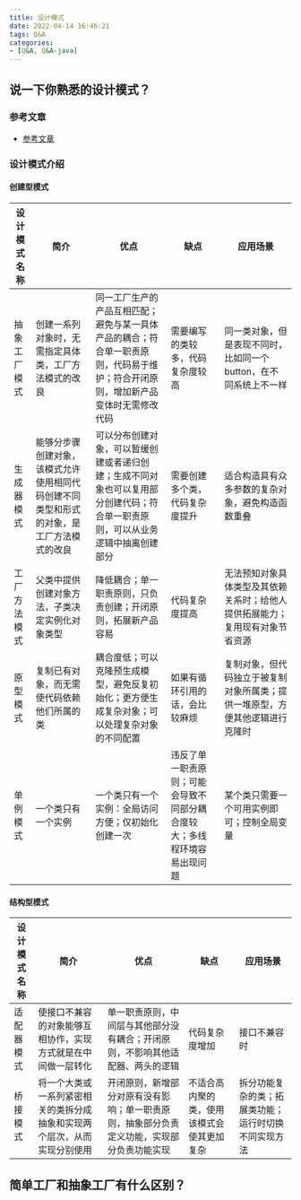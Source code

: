 ```yaml
---
title: 设计模式
date: 2022-04-14 16:46:21
tags: Q&A
categories:
- [Q&A, Q&A-java]
---
```


## 说一下你熟悉的设计模式？
### 参考文章
* [参考文章](https://refactoringguru.cn/design-patterns/java)

### 设计模式介绍
#### 创建型模式
|设计模式名称|简介|优点|缺点|应用场景|
|----|----|---|----|----|
|抽象工厂模式|创建一系列对象时，无需指定具体类，工厂方法模式的改良|同一工厂生产的产品互相匹配；避免与某一具体产品的耦合；符合单一职责原则，代码易于维护；符合开闭原则，增加新产品变体时无需修改代码|需要编写的类较多，代码复杂度较高|同一类对象，但是表现不同时，比如同一个button，在不同系统上不一样|
|生成器模式|能够分步骤创建对象，该模式允许使用相同代码创建不同类型和形式的对象，是工厂方法模式的改良|可以分布创建对象，可以暂缓创建或者递归创建；生成不同对象也可以复用部分创建代码；符合单一职责原则，可以从业务逻辑中抽离创建部分|需要创建多个类，代码复杂度提升|适合构造具有众多参数的复杂对象，避免构造函数重叠|
|工厂方法模式|父类中提供创建对象方法，子类决定实例化对象类型|降低耦合；单一职责原则，只负责创建；开闭原则，拓展新产品容易|代码复杂度提高|无法预知对象具体类型及其依赖关系时；给他人提供拓展能力；复用现有对象节省资源|
|原型模式|复制已有对象，而无需使代码依赖他们所属的类|耦合度低；可以克隆预生成模型，避免反复初始化；更方便生成复杂对象；可以处理复杂对象的不同配置|如果有循环引用的话，会比较麻烦|复制对象，但代码独立于被复制对象所属类；提供一堆原型，方便其他逻辑进行克隆时|
|单例模式|一个类只有一个实例|一个类只有一个实例：全局访问方便；仅初始化创建一次|违反了单一职责原则；可能会导致不同部分耦合度较大；多线程环境容易出现问题|某个类只需要一个可用实例即可；控制全局变量|
#### 结构型模式
|设计模式名称|简介|优点|缺点|应用场景|
|----|----|---|----|----|
|适配器模式|使接口不兼容的对象能够互相协作，实现方式就是在中间做一层转化|单一职责原则，中间层与其他部分没有耦合；开闭原则，不影响其他适配器、两头的逻辑|代码复杂度增加|接口不兼容时|
|桥接模式|将一个大类或一系列紧密相关的类拆分成抽象和实现两个层次，从而实现分别使用|开闭原则，新增部分对原有没有影响；单一职责原则，抽象部分负责定义功能，实现部分负责功能实现|不适合高内聚的类，使用该模式会使其更加复杂|拆分功能复杂的类；拓展类功能；运行时切换不同实现方法|

## 简单工厂和抽象工厂有什么区别？
